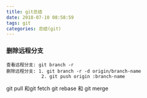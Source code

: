 ```yaml
---
title: git总结
date: 2018-07-10 08:58:59
tags: git
categories: 总结(git)
---
```

### 删除远程分支

    查看远程分支: git branch -r
    删除远程分支: 1. git branch -r -d origin/branch-name
                 2. git push origin :branch-name

git pull 和git fetch
git rebase 和 git merge